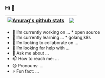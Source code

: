 ### Hi 👋
| <a href="https://github.com/HeavenTonight"><img align="center" src="https://github-readme-stats.vercel.app/api?username=HeavenTonight&show_icons=true&include_all_commits=true&theme=aura&count_private=true&hide_border=true" alt="Anurag's github stats" /></a> | <a href="https://github.com/HeavenTonight"><img align="center" src="https://github-readme-stats.vercel.app/api/top-langs/?username=HeavenTonight&hide_border=true&layout=compact&theme=aura" /></a> |
| ------------- | ------------- |



<!-- [![HT GitHub Stats](https://github-readme-stats.vercel.app/api?username=HeavenTonight&show_icons=true&include_all_commits=true&theme=aura&count_private=true)](https://github.com/HeavenTonight) -->


- 🔭 I’m currently working on ...
      * open source
- 🌱 I’m currently learning ...
      * golang,k8s
- 👯 I’m looking to collaborate on ...
- 🤔 I’m looking for help with ...
- 💬 Ask me about ...
- 📫 How to reach me: ...
- 😄 Pronouns: ...
- ⚡ Fun fact: ...


<!-- [![Top Langs](https://github-readme-stats.vercel.app/api/top-langs/?username=HeavenTonight)](https://github.com/HeavenTonight) -->


